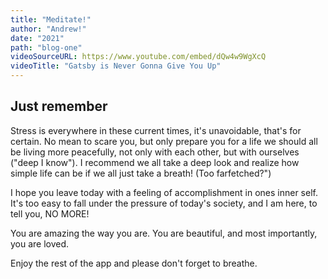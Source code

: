 ```yaml
---
title: "Meditate!"
author: "Andrew!"
date: "2021"
path: "blog-one"
videoSourceURL: https://www.youtube.com/embed/dQw4w9WgXcQ
videoTitle: "Gatsby is Never Gonna Give You Up"
---
```


<h2>Just remember</h2>

<p>Stress is everywhere in these current times, it's unavoidable, that's for certain. No mean to scare you, but only prepare you for a life we should all be living more peacefully, not only with each other, but with ourselves ("deep I know"). I recommend we all take a deep look and realize how simple life can be if we all just take a breath! (Too farfetched?")</p>
<p>I hope you leave today with a feeling of accomplishment in ones inner self. It's too easy to fall under the pressure of today's society, and I am here, to tell you, NO MORE!</p>
<p>You are amazing the way you are. You are beautiful, and most importantly, you are loved.</p>
<p>Enjoy the rest of the app and please don't forget to breathe.</p> 